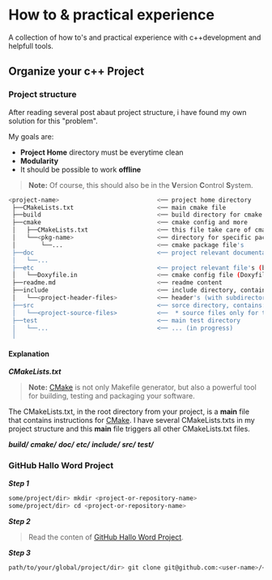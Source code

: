 # How to & practical experience

A collection of how to's and practical experience with c++development and helpfull tools.

## Organize your c++ Project

### Project structure

After reading several post abaut project structure, i have found my own solution for this "problem".  
  
My goals are:

- **Project Home** directory must be everytime clean
- **Modularity**
- It should be possible to work **offline**

>**Note:** Of course, this should also be in the **V**ersion **C**ontrol **S**ystem.
  
```sh
<project-name>                           <── project home directory
 ├──CMakeLists.txt                       <── main cmake file
 ├──build                                <── build directory for cmake
 ├──cmake                                <── cmake config and more
 │   ├──CMakeLists.txt                   <── this file take care of cmake packages
 │   └──<pkg-name>                       <── directory for specific package
 │       └──...                          <── cmake package file's
 ├──doc                                  <── project relevant documentation
 │   └──...
 ├──etc                                  <── project relevant file's (build-/runtime)
 │   └──Doxyfile.in                      <── cmake config file (Doxyfile input). cmake generates output file named 'Doxyfile'
 ├──readme.md                            <── readme content  
 ├──include                              <── include directory, contains:  
 │   └──<project-header-files>           <── header's (with subdirectories) only for this project
 ├──src                                  <── sorce directory, contains:
 │   └──<project-source-files>           <──  * source files only for this project! (subdirectories are not necessary)
 ├──test                                 <── main test directory
 │   └──...                              <── ... (in progress)
 │
```

#### Explanation

***CMakeLists.txt***

>**Note:** [CMake][1] is not only Makefile generator, but also a powerful tool for building, testing and packaging your software.

The CMakeLists.txt, in the root directory from your project, is a **main** file that contains instructions for [CMake][1]. I have several CMakeLists.txts in my project structure and this **main** file triggers all other CMakeLists.txt files.

***build/***
***cmake/***
***doc/***
***etc/***
***include/***
***src/***
***test/***

### GitHub Hallo Word Project
***Step 1***
```sh
some/project/dir> mkdir <project-or-repository-name>
some/project/dir> cd <project-or-repository-name>
```


***Step 2***
>Read the conten of [GitHub Hallo Word Project][2].


***Step 3***
```sh
path/to/your/global/project/dir> git clone git@github.com:<user-name>/<project-name>.git .
```








[1]: https://cmake.org/
[2]: https://guides.github.com/activities/hello-world/
